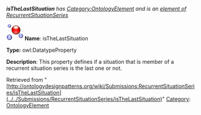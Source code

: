 ___isTheLastSituation__ has [Category:OntologyElement](../../Category/OntologyElement "Category:OntologyElement") and is an [element of](../../Property/ElementOf "Property:ElementOf") [RecurrentSituationSeries](../../Submissions/RecurrentSituationSeries "Submissions:RecurrentSituationSeries")_


  




[![DatatypeProperty](../../images/thumb/a/a5/DatatypeProperty.gif/45px-DatatypeProperty.gif)](../../Image/DatatypeProperty.gif "DatatypeProperty")
__Name__: isTheLastSituation 


__Type:__ owl:DatatypeProperty 


__Description__: This property defines if a situation that is member of a recurrent situation series is the last one or not. 





Retrieved from "[http://ontologydesignpatterns.org/wiki/Submissions:RecurrentSituationSeries/isTheLastSituation](../../Submissions/RecurrentSituationSeries/isTheLastSituation)"
 [Category](http://ontologydesignpatterns.org/wiki/Special:Categories "Special:Categories"): [OntologyElement](../../Category/OntologyElement "Category:OntologyElement")